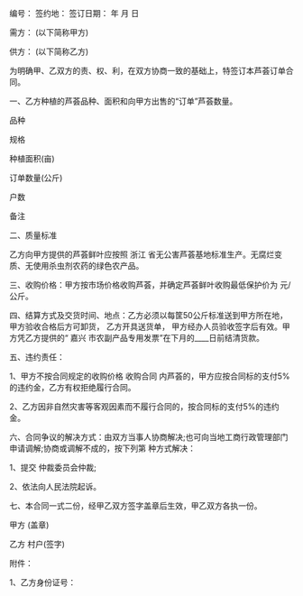 
 


编号： 签约地： 签订日期： 年 月 日


需方： (以下简称甲方)


供方： (以下简称乙方)


为明确甲、乙双方的责、权、利，在双方协商一致的基础上，特签订本芦荟订单合同。


一、乙方种植的芦荟品种、面积和向甲方出售的“订单”芦荟数量。


品种


规格


种植面积(亩)


订单数量(公斤)


户数


备注


二、质量标准


乙方向甲方提供的芦荟鲜叶应按照
浙江
省无公害芦荟基地标准生产。无腐烂变质、无使用杀虫剂农药的绿色农产品。


三、收购价格：甲方按市场价格收购芦荟，并确定芦荟鲜叶收购最低保护价为 元/公斤。


四、结算方式及交货时间、地点：乙方必须以每筐50公斤标准送到甲方所在地，甲方验收合格后方可卸货， 乙方开具送货单， 甲方经办人员验收签字后有效。甲方凭乙方提供的“
嘉兴
市农副产品专用发票”在下月的____日前结清货款。


五、违约责任：


1、甲方不按合同规定的收购价格
收购合同
内芦荟的，甲方应按合同标的支付5%的违约金，乙方有权拒绝履行合同。


2、乙方因非自然灾害等客观因素而不履行合同的，按合同标的支付5%的违约金。


六、合同争议的解决方式：由双方当事人协商解决;也可向当地工商行政管理部门申请调解;协商或调解不成的，按下列第 种方式解决：


1、提交 仲裁委员会仲裁;


2、依法向人民法院起诉。


七、本合同一式二份，经甲乙双方签字盖章后生效，甲乙双方各执一份。


甲方 (盖章)


乙方 村户(签字)


附件：


1、乙方身份证号：
 


 

 
 
 
 
 
  


  
 

  


  


  
 
 
 
 

